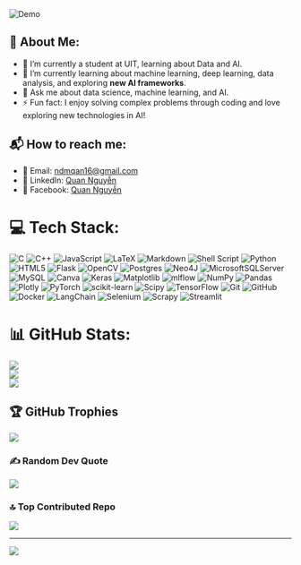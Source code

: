 <img src="https://media.licdn.com/dms/image/v2/D5622AQEuJRupUKDXhQ/feedshare-shrink_800/feedshare-shrink_800/0/1681461064137?e=1734566400&v=beta&t=71JqkLOMLlLhL-X1CCgIX_r8qpoc027pGVzndSi5DNc" alt="Demo" />

## 💫 About Me:
- 🔭 I’m currently a student at UIT, learning about Data and AI.
- 🌱 I’m currently learning about machine learning, deep learning, data analysis, and exploring **new AI frameworks**.
- 💬 Ask me about data science, machine learning, and AI.
- ⚡ Fun fact: I enjoy solving complex problems through coding and love exploring new technologies in AI!

## 📬 How to reach me:
- 📧 Email: [ndmqan16@gmail.com](mailto:ndmqan16@gmail.com)
- 🔗 LinkedIn: [Quan Nguyễn]([[https://www.linkedin.com/in/your-profile](https://www.linkedin.com/in/quan-nguy%E1%BB%85n-40a84b25b/)](https://www.linkedin.com/in/quan-nguy%E1%BB%85n-40a84b25b/))
- 📘 Facebook: [Quan Nguyễn](https://www.facebook.com/nog0106/)

# 💻 Tech Stack:
![C](https://img.shields.io/badge/c-%2300599C.svg?style=for-the-badge&logo=c&logoColor=white) ![C++](https://img.shields.io/badge/c++-%2300599C.svg?style=for-the-badge&logo=c%2B%2B&logoColor=white) ![JavaScript](https://img.shields.io/badge/javascript-%23323330.svg?style=for-the-badge&logo=javascript&logoColor=%23F7DF1E) ![LaTeX](https://img.shields.io/badge/latex-%23008080.svg?style=for-the-badge&logo=latex&logoColor=white) ![Markdown](https://img.shields.io/badge/markdown-%23000000.svg?style=for-the-badge&logo=markdown&logoColor=white) ![Shell Script](https://img.shields.io/badge/shell_script-%23121011.svg?style=for-the-badge&logo=gnu-bash&logoColor=white) ![Python](https://img.shields.io/badge/python-3670A0?style=for-the-badge&logo=python&logoColor=ffdd54) ![HTML5](https://img.shields.io/badge/html5-%23E34F26.svg?style=for-the-badge&logo=html5&logoColor=white) ![Flask](https://img.shields.io/badge/flask-%23000.svg?style=for-the-badge&logo=flask&logoColor=white) ![OpenCV](https://img.shields.io/badge/opencv-%23white.svg?style=for-the-badge&logo=opencv&logoColor=white) ![Postgres](https://img.shields.io/badge/postgres-%23316192.svg?style=for-the-badge&logo=postgresql&logoColor=white) ![Neo4J](https://img.shields.io/badge/Neo4j-008CC1?style=for-the-badge&logo=neo4j&logoColor=white) ![MicrosoftSQLServer](https://img.shields.io/badge/Microsoft%20SQL%20Server-CC2927?style=for-the-badge&logo=microsoft%20sql%20server&logoColor=white) ![MySQL](https://img.shields.io/badge/mysql-4479A1.svg?style=for-the-badge&logo=mysql&logoColor=white) ![Canva](https://img.shields.io/badge/Canva-%2300C4CC.svg?style=for-the-badge&logo=Canva&logoColor=white) ![Keras](https://img.shields.io/badge/Keras-%23D00000.svg?style=for-the-badge&logo=Keras&logoColor=white) ![Matplotlib](https://img.shields.io/badge/Matplotlib-%23ffffff.svg?style=for-the-badge&logo=Matplotlib&logoColor=black) ![mlflow](https://img.shields.io/badge/mlflow-%23d9ead3.svg?style=for-the-badge&logo=numpy&logoColor=blue) ![NumPy](https://img.shields.io/badge/numpy-%23013243.svg?style=for-the-badge&logo=numpy&logoColor=white) ![Pandas](https://img.shields.io/badge/pandas-%23150458.svg?style=for-the-badge&logo=pandas&logoColor=white) ![Plotly](https://img.shields.io/badge/Plotly-%233F4F75.svg?style=for-the-badge&logo=plotly&logoColor=white) ![PyTorch](https://img.shields.io/badge/PyTorch-%23EE4C2C.svg?style=for-the-badge&logo=PyTorch&logoColor=white) ![scikit-learn](https://img.shields.io/badge/scikit--learn-%23F7931E.svg?style=for-the-badge&logo=scikit-learn&logoColor=white) ![Scipy](https://img.shields.io/badge/SciPy-%230C55A5.svg?style=for-the-badge&logo=scipy&logoColor=%white) ![TensorFlow](https://img.shields.io/badge/TensorFlow-%23FF6F00.svg?style=for-the-badge&logo=TensorFlow&logoColor=white) ![Git](https://img.shields.io/badge/git-%23F05033.svg?style=for-the-badge&logo=git&logoColor=white) ![GitHub](https://img.shields.io/badge/github-%23121011.svg?style=for-the-badge&logo=github&logoColor=white) ![Docker](https://img.shields.io/badge/docker-%230db7ed.svg?style=for-the-badge&logo=docker&logoColor=white) ![LangChain](https://img.shields.io/badge/langchain-%230db7ed.svg?style=for-the-badge&logo=langchain&logoColor=white)
![Selenium](https://img.shields.io/badge/selenium-%43b02a.svg?style=for-the-badge&logo=selenium&logoColor=white) 
![Scrapy](https://img.shields.io/badge/scrapy-%23367c2b.svg?style=for-the-badge&logo=scrapy&logoColor=white)
![Streamlit](https://img.shields.io/badge/streamlit-%230db7ed.svg?style=for-the-badge&logo=streamlit&logoColor=red)



# 📊 GitHub Stats:
![](https://github-readme-stats.vercel.app/api?username=quan16369&theme=dark&hide_border=false&include_all_commits=false&count_private=false)<br/>
![](https://github-readme-streak-stats.herokuapp.com/?user=quan16369&theme=dark&hide_border=false)<br/>
![](https://github-readme-stats.vercel.app/api/top-langs/?username=quan16369&theme=dark&hide_border=false&include_all_commits=false&count_private=false&layout=compact)

## 🏆 GitHub Trophies
![](https://github-profile-trophy.vercel.app/?username=quan16369&theme=radical&no-frame=false&no-bg=true&margin-w=4)

### ✍️ Random Dev Quote
![](https://quotes-github-readme.vercel.app/api?type=horizontal&theme=radical)

### 🔝 Top Contributed Repo
![](https://github-contributor-stats.vercel.app/api?username=quan16369&limit=5&theme=dark&combine_all_yearly_contributions=true)

---
[![](https://visitcount.itsvg.in/api?id=quan16369&icon=0&color=0)](https://visitcount.itsvg.in)

<!-- Proudly created with GPRM ( https://gprm.itsvg.in ) -->
